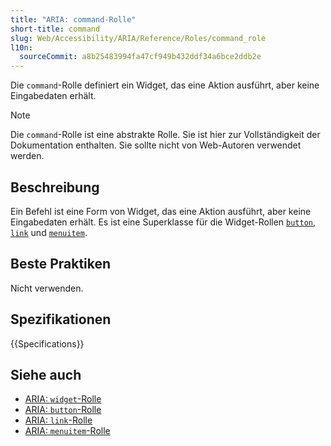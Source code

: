 ```yaml
---
title: "ARIA: command-Rolle"
short-title: command
slug: Web/Accessibility/ARIA/Reference/Roles/command_role
l10n:
  sourceCommit: a8b25483994fa47cf949b432ddf34a6bce2ddb2e
---
```


Die `command`-Rolle definiert ein Widget, das eine Aktion ausführt, aber keine Eingabedaten erhält.

> [!NOTE]
> Die `command`-Rolle ist eine abstrakte Rolle. Sie ist hier zur Vollständigkeit der Dokumentation enthalten. Sie sollte nicht von Web-Autoren verwendet werden.

## Beschreibung

Ein Befehl ist eine Form von Widget, das eine Aktion ausführt, aber keine Eingabedaten erhält. Es ist eine Superklasse für die Widget-Rollen [`button`](/de/docs/Web/Accessibility/ARIA/Reference/Roles/button_role), [`link`](/de/docs/Web/Accessibility/ARIA/Reference/Roles/link_role) und [`menuitem`](/de/docs/Web/Accessibility/ARIA/Reference/Roles/menuitem_role).

## Beste Praktiken

Nicht verwenden.

## Spezifikationen

{{Specifications}}

## Siehe auch

- [ARIA: `widget`-Rolle](/de/docs/Web/Accessibility/ARIA/Reference/Roles/widget_role)
- [ARIA: `button`-Rolle](/de/docs/Web/Accessibility/ARIA/Reference/Roles/button_role)
- [ARIA: `link`-Rolle](/de/docs/Web/Accessibility/ARIA/Reference/Roles/link_role)
- [ARIA: `menuitem`-Rolle](/de/docs/Web/Accessibility/ARIA/Reference/Roles/menuitem_role)
